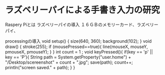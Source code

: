 # ラズベリーパイによる手書き入力の研究
Raspery Piとは
ラズベリーパイの導入
１６ＧＢのメモリーカード、ラズベリーパイ、

processingの導入
void setup() { size(640, 360); background(102); } 
void draw() { stroke(255); if (mousePressed==true){
line(mouseX, mouseY, pmouseX, pmouseY); } 
}
int count = 1 ;
void keyPressed(){
  if(key == 'p' || key == 'P'){
    String path  = System.getProperty("user.home") + "/Desktop/scereenshot" + count + ".jpg";
    save(path);
    count++;
    println("screen saved." + path);
  }
}
